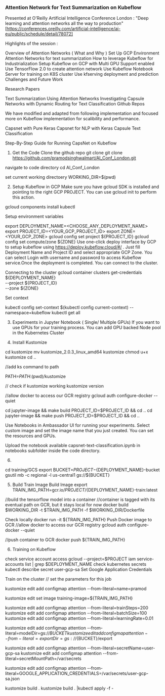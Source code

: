 ### Attention Network for Text Summarization on Kubeflow
Presented at O'Reilly Artificial Intelligence Conference London :  "Deep learning and attention networks all the way to production" [https://conferences.oreilly.com/artificial-intelligence/ai-eu/public/schedule/detail/78072]

Highlights of the session :

Overview of Attention Networks ( What and Why )
Set Up GCP Environment
    Attention Networks for text summarization
    How to leverage Kubeflow for Industrialization
Setup Kubeflow on GCP with Multi GPU Support enabled
Use TensorFlow 2.0 to create attention network 
Use Kubeflow Notebook Server for training on K8S cluster 
Use kfserving deployment and prediction 
   Challenges and Future Work


Research Papers

Text Summarization Using Attention Networks
Investigating Capsule Networks with Dynamic Routing for Text Classification
Github Repos

We have modified and adapted from following implementation and focused more on Kubeflow implementation for scalibility and performance.

Capsnet with Pure Keras
Capsnet for NLP with Keras
Capsule Text Classification

Step-By-Step Guide for Running CapsNet on Kubeflow
1. Get the Code
Clone the github repo
git clone git clone https://github.com/pramodsinghwalmart/AI_Conf_London.git

navigate to code directory
cd AI_Conf_London

set current working directoery
WORKING_DIR=$(pwd)

2. Setup Kubeflow in GCP
Make sure you have gcloud SDK is installed and pointing to the right GCP PROJECT. You can use gcloud init to perform this action.

gcloud components install kubectl

Setup environment variables

export DEPLOYMENT_NAME=<CHOOSE_ANY_DEPLOYMENT_NAME>
export PROJECT_ID=<YOUR_GCP_PROJECT_ID>
export ZONE=<YOUR_GCP_ZONE>
gcloud config set project ${PROJECT_ID}
gcloud config set compute/zone ${ZONE}
Use one-click deploy interface by GCP to setup kubeflow using https://deploy.kubeflow.cloud/#/ . Just fill Deployment Name and Project ID and select appropriate GCP Zone. You can select Login with username and password to access Kubeflow service.Once the deployment is completed. You can connect to the cluster.

Connecting to the cluster
gcloud container clusters get-credentials ${DEPLOYMENT_NAME} \
  --project ${PROJECT_ID} \
  --zone ${ZONE}

Set context

kubectl config set-context $(kubectl config current-context) --namespace=kubeflow
kubectl get all

3. Experiments in Jupyter Notebook ( Single/ Multiple GPUs)
If you want to use GPUs for your training process. You can add GPU backed Node pool in the Kubernetes Cluster

4. Install Kustomize 


cd kustomize
mv kustomize_2.0.3_linux_amd64 kustomize
chmod u+x kustomize
cd ..

//add ks command to path

PATH=$PATH:$(pwd)/kustomize

// check if kustomize working 
kustomize version




//allow docker to access our GCR registry
gcloud auth configure-docker --quiet

cd jupyter-image && make build PROJECT_ID=$PROJECT_ID && cd ..
cd jupyter-image && make push PROJECT_ID=$PROJECT_ID && cd ..

Use Notebooks in Ambassador UI for running your experiments. Select custom image and set the image name that you just created. You can set the resources and GPUs.

Upload the notebook available capsnet-text-classification.ipynb in notebooks subfolder inside the code directory.


6. 
cd training/GCS
export BUCKET=${PROJECT}-${DEPLOYMENT_NAME}-bucket
gsutil mb -c regional -l us-central1 gs://${BUCKET}



5. Build Train Image
Build Image
export TRAIN_IMG_PATH=gcr.io/${PROJECT}/${DEPLOYMENT_NAME}-train:latest


//build the tensorflow model into a container
//container is tagged with its eventual path on GCR, but it stays local for now
docker build $WORKING_DIR -t $TRAIN_IMG_PATH -f $WORKING_DIR/Dockerfile

Check locally
docker run -it ${TRAIN_IMG_PATH}
Push Docker image to GCR
//allow docker to access our GCR registry
gcloud auth configure-docker --quiet

//push container to GCR
docker push ${TRAIN_IMG_PATH}

6. Training on Kubeflow

check service account access
gcloud --project=$PROJECT iam service-accounts list | grep $DEPLOYMENT_NAME
check kubernetes secrets
kubectl describe secret user-gcp-sa
Set Google Application Credentials

Train on the cluster
// set the parameters for this job

kustomize edit add configmap attention   --from-literal=name=pramod

kustomize edit set image training-image=${TRAIN_IMG_PATH}


kustomize edit add configmap attention --from-literal=trainSteps=200
kustomize edit add configmap attention --from-literal=batchSize=100
kustomize edit add configmap attention --from-literal=learningRate=0.01

kustomize edit add configmap attention --from-literal=modelDir=gs://${BUCKET}
kustomize edit add configmap attention --from-literal=exportDir=gs://${BUCKET}/export


kustomize edit add configmap attention --from-literal=secretName=user-gcp-sa
kustomize edit add configmap attention --from-literal=secretMountPath=/var/secrets


kustomize edit add configmap attention --from-literal=GOOGLE_APPLICATION_CREDENTIALS=/var/secrets/user-gcp-sa.json

kustomize build .
kustomize build . |kubectl apply -f -

